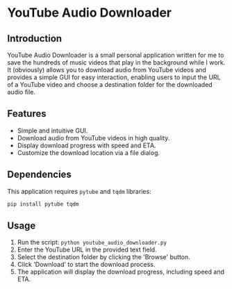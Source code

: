 # YouTube Audio Downloader

## Introduction
YouTube Audio Downloader is a small personal application written for me to save the hundreds of music videos that play in the background while I work. It (obviously) allows you to download audio from YouTube videos and provides a simple GUI for easy interaction, enabling users to input the URL of a YouTube video and choose a destination folder for the downloaded audio file.

## Features
- Simple and intuitive GUI.
- Download audio from YouTube videos in high quality.
- Display download progress with speed and ETA.
- Customize the download location via a file dialog.

## Dependencies
This application requires `pytube` and `tqdm` libraries:

```bash
pip install pytube tqdm
```

## Usage
1. Run the script: `python youtube_audio_downloader.py`
2. Enter the YouTube URL in the provided text field.
3. Select the destination folder by clicking the 'Browse' button.
4. Click 'Download' to start the download process.
5. The application will display the download progress, including speed and ETA.